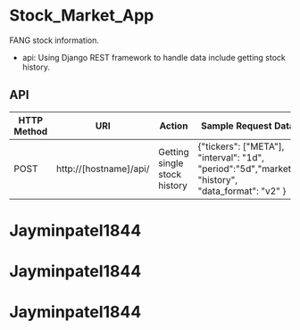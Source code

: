 # Stock_Market_App
FANG stock information.

- api: Using Django REST framework to handle data include getting stock history.

## API
| HTTP Method | URI | Action| Sample Request Data |
| ------------- | ------------- | ------------- | ------------- |
| POST | http://[hostname]/api/ | Getting single stock history | {"tickers": ["META"], "interval": "1d", "period":"5d","market": "history", "data_format": "v2" } |



# Jayminpatel1844
# Jayminpatel1844
# Jayminpatel1844
